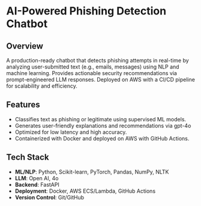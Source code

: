 # AI-Powered Phishing Detection Chatbot

## Overview
A production-ready chatbot that detects phishing attempts in real-time by analyzing user-submitted text (e.g., emails, messages) using NLP and machine learning. Provides actionable security recommendations via prompt-engineered LLM responses. Deployed on AWS with a CI/CD pipeline for scalability and efficiency.

## Features
- Classifies text as phishing or legitimate using supervised ML models.
- Generates user-friendly explanations and recommendations via gpt-4o
- Optimized for low latency and high accuracy.
- Containerized with Docker and deployed on AWS with GitHub Actions.

## Tech Stack
- **ML/NLP**: Python, Scikit-learn, PyTorch, Pandas, NumPy, NLTK
- **LLM**: Open AI, 4o
- **Backend**: FastAPI
- **Deployment**: Docker, AWS ECS/Lambda, GitHub Actions
- **Version Control**: Git/GitHub